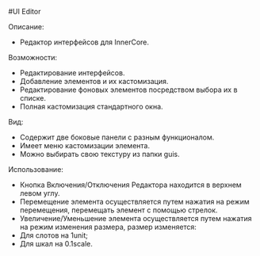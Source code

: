 
#UI Editor

Описание:
 - Редактор интерфейсов для InnerCore.
 
Возможности:
 - Редактирование интерфейсов.
 - Добавление элементов и их кастомизация.
 - Редактирование фоновых элементов посредством выбора их в списке.
 - Полная кастомизация стандартного окна.
 
Вид:
 - Содержит две боковые панели с разным функционалом.
 - Имеет меню кастомизации элемента.
 - Можно выбирать свою текстуру из папки guis.
 
Использование:
 - Кнопка Включения/Отключения Редактора находится в верхнем левом углу.
 - Перемещение элемента осуществляется путем нажатия на режим перемещения, перемещать элемент с помощью стрелок.
 - Увеличение/Уменьшение элемента осуществляется путем нажатия на режим изменения размера, размер изменяется:
  - Для слотов на 1unit;
  - Для шкал на 0.1scale.